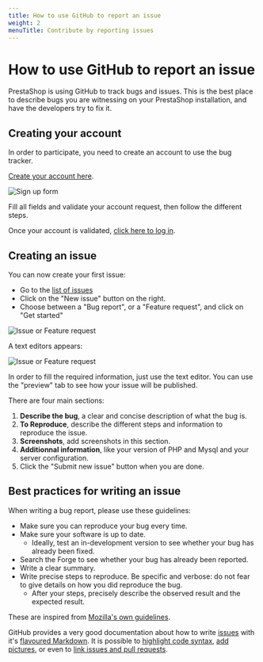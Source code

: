 ```yaml
---
title: How to use GitHub to report an issue
weight: 2
menuTitle: Contribute by reporting issues
---
```


# How to use GitHub to report an issue

PrestaShop is using GitHub to track bugs and issues. This is the best place to describe bugs you are witnessing on your PrestaShop installation, and have the developers try to fix it.

## Creating your account

In order to participate, you need to create an account to use the bug tracker.

[Create your account here](https://github.com/join).

![Sign up form](../img/github-create-account.png)

Fill all fields and validate your account request, then follow the different steps.

Once your account is validated, [click here to log in](https://github.com/login).

## Creating an issue

You can now create your first issue:

 * Go to the [list of issues](https://github.com/PrestaShop/PrestaShop/issues)
 * Click on the "New issue" button on the right.
 * Choose between a "Bug report", or a "Feature request", and click on "Get started"

![Issue or Feature request](../img/github-select-issue-type.png)

A text editors appears:

![Issue or Feature request](../img/github-issue-editor.png)

In order to fill the required information, just use the text editor. You can use the "preview" tab to see how your issue will be published.

There are four main sections:

1. **Describe the bug**, a clear and concise description of what the bug is.
2. **To Reproduce**, describe the different steps and information to reproduce the issue.
3. **Screenshots**, add screenshots in this section.
4. **Additionnal information**, like your version of PHP and Mysql and your server configuration.
5. Click the "Submit new issue" button when you are done.


## Best practices for writing an issue

When writing a bug report, please use these guidelines:

- Make sure you can reproduce your bug every time.
- Make sure your software is up to date.
    - Ideally, test an in-development version to see whether your bug has already been fixed.
- Search the Forge to see whether your bug has already been reported.
- Write a clear summary.
- Write precise steps to reproduce. Be specific and verbose: do not fear to give details on how you did reproduce the bug.
    - After your steps, precisely describe the observed result and the expected result.

These are inspired from [Mozilla's own guidelines](https://developer.mozilla.org/en-US/docs/Mozilla/QA/Bug_writing_guidelines).

GitHub provides a very good documentation about how to write [issues](https://guides.github.com/features/issues/) with it's [flavoured Markdown](https://github.github.com/gfm/). It is possible to [highlight code syntax](https://help.github.com/articles/creating-and-highlighting-code-blocks/), [add pictures](https://help.github.com/articles/file-attachments-on-issues-and-pull-requests/), or even to [link issues and pull requests](https://help.github.com/articles/autolinked-references-and-urls/).
